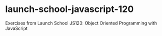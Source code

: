 # launch-school-javascript-120
Exercises from Launch School JS120: Object Oriented Programming with JavaScript
